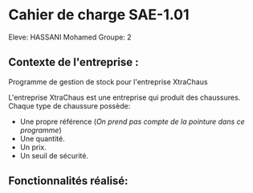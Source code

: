# Cahier de charge SAE-1.01
Eleve: HASSANI Mohamed
Groupe: 2

## Contexte de l'entreprise :
Programme de gestion de stock pour l'entreprise XtraChaus

L'entreprise XtraChaus est une entreprise qui produit des chaussures.
Chaque type de chaussure possède:
- Une propre référence (*On prend pas compte de la pointure dans ce programme*)
- Une quantité.
- Un prix.
- Un seuil de sécurité.

## Fonctionnalités réalisé:
